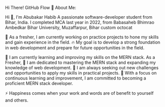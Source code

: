 Hi There! GitHub Flow
💫 About Me:

Hi 🙏, I'm Abubakar Habib
A passionate software-developer student from Bihar, India.
I completed MCA last year in 2022, from
Babasaheb Bhimrao Ambedkar Bihar University, Muzaffarpur, Bihar
custom octocat

🔭 As a fresher, I am currently working on practice projects to hone my skills and gain experience in the field.
🔥 My goal is to develop a strong foundation in web development and prepare for future opportunities in the field.

🌱 I am currently learning and improving my skills on the MERN stack. As a Fresher,
🌱 I am dedicated to mastering the MERN stack and expanding my knowledge of web development.
🌱 I am always seeking out new challenges and opportunities to apply my skills in practical projects.
🌱 With a focus on continuous learning and improvement, I am committed to becoming a proficient MERN stack developer.

⚡ Happiness comes when your work and words are of benefit to yourself and others.
